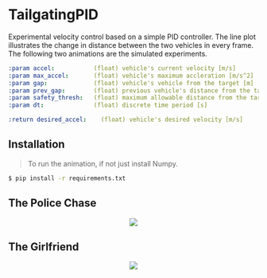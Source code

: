 # TailgatingPID
Experimental velocity control based on a simple PID controller. The line plot illustrates the change in distance between the two vehicles in every frame. The following two animations are the simulated experiments.

```yaml
:param accel:           (float) vehicle's current velocity [m/s]
:param max_accel:       (float) vehicle's maximum accleration [m/s^2]
:param gap:             (float) vehicle's vehicle from the target [m]
:param prev_gap:        (float) previous vehicle's distance from the target [m]
:param safety_thresh:   (float) maximum allowable distance from the target [m]
:param dt:              (float) discrete time period [s]

:return desired_accel:    (float) vehicle's desired velocity [m/s]
```
## Installation
> To run the animation, if not just install Numpy.
```bash
$ pip install -r requirements.txt
```

## The Police Chase
<div align="center">
	<img src="resources/police_chase.gif" />
</div>

## The Girlfriend
<div align="center">
	<img src="resources/the_girlfriend.gif" />
</div>
